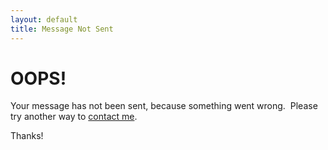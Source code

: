 ```yaml
---
layout: default
title: Message Not Sent
---
```


# OOPS!

Your message has not been sent,
because something went wrong.&nbsp;
Please try another way to
[contact me](contact).

Thanks!
